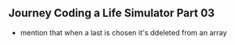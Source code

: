 ## Journey Coding a Life Simulator Part 03
 - mention that when a last is chosen it's ddeleted from an array